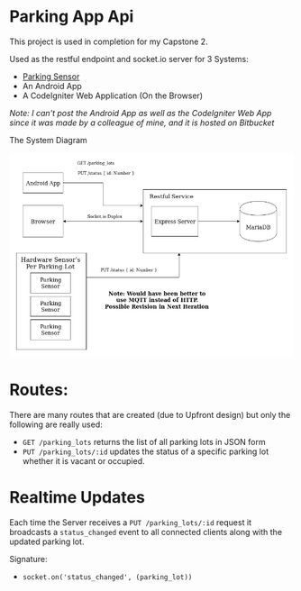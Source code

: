 # Parking App Api

This project is used in completion for my Capstone 2.

Used as the restful endpoint and socket.io server for 3 Systems:

* [Parking Sensor][sensor]
* An Android App 
* A CodeIgniter Web Application (On the Browser)

*Note: I can't post the Android App as well as the CodeIgniter Web App since it was made by a colleague of mine, and it is hosted on Bitbucket*

The System Diagram

![System Diagram](assets/System-Architecture.png)


# Routes:

There are many routes that are created (due to Upfront design) but only the following are really used:

* `GET /parking_lots` returns the list of all parking lots in JSON form
* `PUT /parking_lots/:id` updates the status of a specific parking lot whether it is vacant or occupied.

# Realtime Updates

Each time the Server receives a `PUT /parking_lots/:id` request it broadcasts a `status_changed` event to all connected clients along with the updated parking lot.

Signature:

* `socket.on('status_changed', (parking_lot))`

[sensor]: https://github.com/Pofay/parking-sensor












